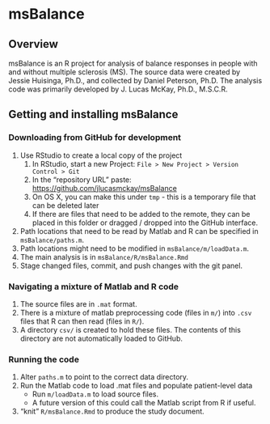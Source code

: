 
<!-- README.md is generated from README.Rmd. Please edit that file -->

# msBalance

## Overview

msBalance is an R project for analysis of balance responses in people
with and without multiple sclerosis (MS). The source data were created
by Jessie Huisinga, Ph.D., and collected by Daniel Peterson, Ph.D. The
analysis code was primarily developed by J. Lucas McKay, Ph.D., M.S.C.R.

## Getting and installing msBalance

### Downloading from GitHub for development

1.  Use RStudio to create a local copy of the project
    1.  In RStudio, start a new Project: `File > New Project > Version
        Control > Git`
    2.  In the “repository URL” paste:
        <https://github.com/jlucasmckay/msBalance>
    3.  On OS X, you can make this under `tmp` - this is a temporary
        file that can be deleted later
    4.  If there are files that need to be added to the remote, they can
        be placed in this folder or dragged / dropped into the GitHub
        interface.
2.  Path locations that need to be read by Matlab and R can be specified
    in `msBalance/paths.m`.
3.  Path locations might need to be modified in
    `msBalance/m/loadData.m`.
4.  The main analysis is in `msBalance/R/msBalance.Rmd`
5.  Stage changed files, commit, and push changes with the git panel.

### Navigating a mixture of Matlab and R code

1.  The source files are in `.mat` format.
2.  There is a mixture of matlab preprocessing code (files in `m/`) into
    `.csv` files that R can then read (files in `R/`).
3.  A directory `csv/` is created to hold these files. The contents of
    this directory are not automatically loaded to GitHub.

### Running the code

1.  Alter `paths.m` to point to the correct data directory.
2.  Run the Matlab code to load .mat files and populate patient-level
    data
      - Run `m/loadData.m` to load source files.
      - A future version of this could call the Matlab script from R if
        useful.
3.  “knit” `R/msBalance.Rmd` to produce the study document.
